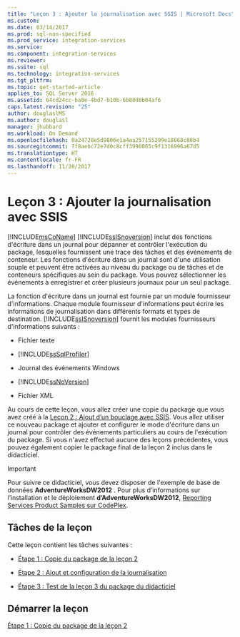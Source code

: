 ```yaml
---
title: "Leçon 3 : Ajouter la journalisation avec SSIS | Microsoft Docs"
ms.custom: 
ms.date: 03/14/2017
ms.prod: sql-non-specified
ms.prod_service: integration-services
ms.service: 
ms.component: integration-services
ms.reviewer: 
ms.suite: sql
ms.technology: integration-services
ms.tgt_pltfrm: 
ms.topic: get-started-article
applies_to: SQL Server 2016
ms.assetid: 64cd24cc-ba8e-4bd7-b10b-6b80d8b04af6
caps.latest.revision: "25"
author: douglaslMS
ms.author: douglasl
manager: jhubbard
ms.workload: On Demand
ms.openlocfilehash: 0a24728e5d9806e1a4aa257155299e18668c88b4
ms.sourcegitcommit: 7f8aebc72e7d0c8cff3990865c9f1316996a67d5
ms.translationtype: HT
ms.contentlocale: fr-FR
ms.lasthandoff: 11/20/2017
---
```

# <a name="lesson-3-add-logging-with-ssis"></a>Leçon 3 : Ajouter la journalisation avec SSIS
[!INCLUDE[msCoName](../includes/msconame-md.md)] [!INCLUDE[ssISnoversion](../includes/ssisnoversion-md.md)] inclut des fonctions d'écriture dans un journal pour dépanner et contrôler l'exécution du package, lesquelles fournissent une trace des tâches et des événements de conteneur. Les fonctions d'écriture dans un journal sont d'une utilisation souple et peuvent être activées au niveau du package ou de tâches et de conteneurs spécifiques au sein du package. Vous pouvez sélectionner les événements à enregistrer et créer plusieurs journaux pour un seul package.  
  
La fonction d'écriture dans un journal est fournie par un module fournisseur d'informations. Chaque module fournisseur d'informations peut écrire les informations de journalisation dans différents formats et types de destination. [!INCLUDE[ssISnoversion](../includes/ssisnoversion-md.md)] fournit les modules fournisseurs d'informations suivants :  
  
-   Fichier texte  
  
-   [!INCLUDE[ssSqlProfiler](../includes/sssqlprofiler-md.md)]  
  
-   Journal des événements Windows  
  
-   [!INCLUDE[ssNoVersion](../includes/ssnoversion-md.md)]  
  
-   Fichier XML  
  
Au cours de cette leçon, vous allez créer une copie du package que vous avez créé à la [Leçon 2 : Ajout d’un bouclage avec SSIS](../integration-services/lesson-2-adding-looping-with-ssis.md). Vous allez utiliser ce nouveau package et ajouter et configurer le mode d'écriture dans un journal pour contrôler des événements particuliers au cours de l'exécution du package. Si vous n'avez effectué aucune des leçons précédentes, vous pouvez également copier le package final de la leçon 2 inclus dans le didacticiel.  
  
> [!IMPORTANT]  
> Pour suivre ce didacticiel, vous devez disposer de l'exemple de base de données **AdventureWorksDW2012** . Pour plus d’informations sur l’installation et le déploiement **d’AdventureWorksDW2012**, [Reporting Services Product Samples sur CodePlex](http://go.microsoft.com/fwlink/p/?LinkID=526910).  
  
## <a name="lesson-tasks"></a>Tâches de la leçon  
Cette leçon contient les tâches suivantes :  
  
-   [Étape 1 : Copie du package de la leçon 2](../integration-services/lesson-3-1-copying-the-lesson-2-package.md)  
  
-   [Étape 2 : Ajout et configuration de la journalisation](../integration-services/lesson-3-2-adding-and-configuring-logging.md)  
  
-   [Étape 3 : Test de la leçon 3 du package du didacticiel](../integration-services/lesson-3-3-testing-the-lesson-3-tutorial-package.md)  
  
## <a name="start-the-lesson"></a>Démarrer la leçon  
[Étape 1 : Copie du package de la leçon 2](../integration-services/lesson-3-1-copying-the-lesson-2-package.md)  
  
  
  
